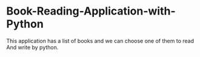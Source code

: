# Book-Reading-Application-with-Python
This application has a list of books and we can choose one of them to read And write by python.
